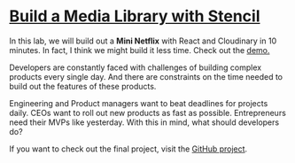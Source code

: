 # [Build a Media Library with Stencil](https://cloudinary.gitbooks.io/build-a-media-library-with-stencil/content/)

In this lab, we will build out a **Mini Netflix** with React and Cloudinary in 10 minutes. In fact, I think we might build it less time. Check out the [demo.](https://miniflix-73250.firebaseapp.com)

Developers are constantly faced with challenges of building complex products every single day. And there are constraints on the time needed to build out the features of these products.

Engineering and Product managers want to beat deadlines for projects daily. CEOs want to roll out new products as fast as possible. Entrepreneurs need their MVPs like yesterday. With this in mind, what should developers do?

If you want to check out the final project, visit the [GitHub project](https://github.com/unicodeveloper/miniflix).



